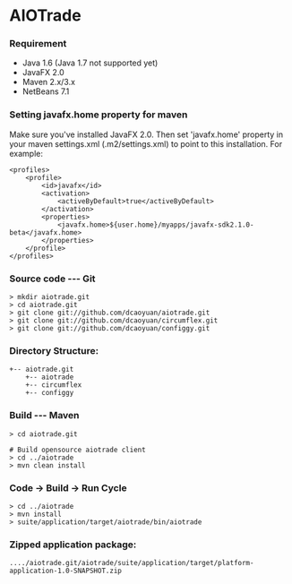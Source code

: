 
AIOTrade
========

### Requirement
    
* Java 1.6 (Java 1.7 not supported yet)
* JavaFX 2.0
* Maven 2.x/3.x
* NetBeans 7.1

### Setting javafx.home property for maven

Make sure you've installed JavaFX 2.0. Then set 'javafx.home' property in your maven settings.xml (.m2/settings.xml) to point to this installation. For example:

    <profiles>
        <profile>
            <id>javafx</id>
            <activation>
                <activeByDefault>true</activeByDefault>
            </activation>
            <properties>
                <javafx.home>${user.home}/myapps/javafx-sdk2.1.0-beta</javafx.home>
            </properties>
        </profile>
    </profiles>

### Source code --- Git

    > mkdir aiotrade.git
    > cd aiotrade.git
    > git clone git://github.com/dcaoyuan/aiotrade.git
    > git clone git://github.com/dcaoyuan/circumflex.git
    > git clone git://github.com/dcaoyuan/configgy.git

### Directory Structure:
    +-- aiotrade.git
        +-- aiotrade
        +-- circumflex
        +-- configgy

### Build --- Maven

    > cd aiotrade.git

    # Build opensource aiotrade client
    > cd ../aiotrade
    > mvn clean install  

### Code -> Build -> Run Cycle

    > cd ../aiotrade
    > mvn install  
    > suite/application/target/aiotrade/bin/aiotrade

### Zipped application package:

    ..../aiotrade.git/aiotrade/suite/application/target/platform-application-1.0-SNAPSHOT.zip
